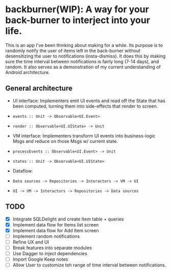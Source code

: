# backburner(WIP): A way for your back-burner to interject into your life.

This is an app I've been thinking about making for a while. Its purpose is to randomly notify the user of items left in the back-burner without desensitizing the user to notifications (insta-dismiss). It does this by making sure the time interval between notifications is fairly long (7-14 days), and random. It also serves as a demonstration of my current understanding of Android architecture.

## General architecture

* UI interface: Implementers emit UI events and read off the State that has been computed, turning them into side-effects that render to screen.
*     events :: Unit -> Observable<UI.Event>
*     render :: Observable<UI.UIState> -> Unit
* VM interface: Implementers transform UI events into business-logic Msgs and reduce on those Msgs w/ current state.
*     processEvents :: Observable<UI.Event> -> Unit
*     states :: Unit -> Observable<UI.UIState>
* Dataflow:
*     Data sources -> Repositories -> Interactors -> VM -> UI
*     UI -> VM -> Interactors -> Repositories -> Data sources

## TODO

* [x] Integrate SQLDelight and create Item table + queries
* [x] Implement data flow for Items list screen 
* [x] Implement data flow for Add Item screen
* [ ] Implement random notifications
* [ ] Refine UX and UI
* [ ] Break features into separate modules
* [ ] Use Dagger to inject dependencies
* [ ] Import Google Keep notes
* [ ] Allow User to customize teh range of time interval between notifications.
